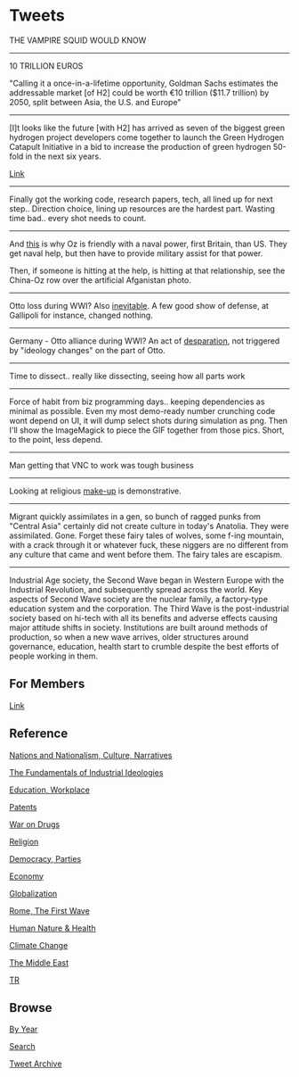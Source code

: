 # Tweets

THE VAMPIRE SQUID WOULD KNOW

---

10 TRILLION EUROS

"Calling it a once-in-a-lifetime opportunity, Goldman Sachs estimates
the addressable market [of H2] could be worth €10 trillion ($11.7
trillion) by 2050, split between Asia, the U.S. and Europe"

---

[I]t looks like the future [with H2] has arrived as seven of the
biggest green hydrogen project developers come together to launch the
Green Hydrogen Catapult Initiative in a bid to increase the production
of green hydrogen 50-fold in the next six years.

[Link](https://www.forbes.com/sites/mikescott/2020/12/14/green-hydrogen-the-fuel-of-the-future-set-for-50-fold-expansion)

---

Finally got the working code, research papers, tech, all lined up for
next step.. Direction choice, lining up resources are the hardest
part.  Wasting time bad.. every shot needs to count.

---

And [this](2017/07/the-next-decade-friedman.md#australia) is why Oz is
friendly with a naval power, first Britain, than US. They get naval
help, but then have to provide military assist for that power.

Then, if someone is hitting at the help, is hitting at that
relationship, see the China-Oz row over the artificial Afganistan
photo.

---

Otto loss during WWI? Also [inevitable](2015/03/gallipoli.md). A few
good show of defense, at Gallipoli for instance, changed nothing.

---

Germany - Otto alliance during WWI? An act of
[desparation](2020/08/germany-otto-alliance.md), not triggered by
"ideology changes" on the part of Otto. 

---

Time to dissect.. really like dissecting, seeing how all parts work

---

Force of habit from biz programming days.. keeping dependencies as
minimal as possible. Even my most demo-ready number crunching code
wont depend on UI, it will dump select shots during simulation as png.
Then I'll show the ImageMagick to piece the GIF together from those
pics. Short, to the point, less depend.

---

Man getting that VNC to work was tough business

---

Looking at religious [make-up](2020/04/turks-culture-national-narrative.md#religion)
is demonstrative.

---

Migrant quickly assimilates in a gen, so bunch of ragged punks from
"Central Asia" certainly did not create culture in today's
Anatolia. They were assimilated. Gone. Forget these fairy tales of
wolves, some f-ing mountain, with a crack through it or whatever fuck,
these niggers are no different from any culture that came and went
before them. The fairy tales are escapism.

---

Industrial Age society, the Second Wave began in Western Europe with
the Industrial Revolution, and subsequently spread across the
world. Key aspects of Second Wave society are the nuclear family, a
factory-type education system and the corporation. The Third Wave is
the post-industrial society based on hi-tech with all its benefits and
adverse effects causing major attitude shifts in society. Institutions
are built around methods of production, so when a new wave arrives,
older structures around governance, education, health start to crumble
despite the best efforts of people working in them.

## For Members

[Link](https://thirdwave-members.herokuapp.com)

## Reference

[Nations and Nationalism, Culture, Narratives](/2013/02/nations-and-nationalism.md)

[The Fundamentals of Industrial Ideologies](/2011/04/fundamentals-of-industrial-ideologies.md)

[Education, Workplace](2017/09/education-workplace.md)

[Patents](/2018/09/patents.md)

[War on Drugs](/2019/11/war-on-drugs.md)

[Religion](/2015/04/god-religion.md)

[Democracy, Parties](/2016/11/democracy.md)

[Economy](/2018/05/economy.md)

[Globalization](/2018/09/globalization.md)

[Rome, The First Wave](/2017/12/rome.md)

[Human Nature & Health](/2020/07/human-nature.md)

[Climate Change](/2018/12/climate.md)

[The Middle East](/2019/07/middleeast.md)

[TR](../tr)

## Browse

[By Year](years.md)

[Search](search.html)

[Tweet Archive](/tweets/README.md)


